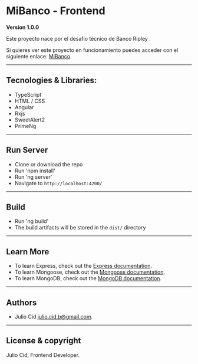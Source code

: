 # MiBanco - Frontend

**Version 1.0.0**

Este proyecto nace por el desafío técnico de Banco Ripley .

Si quieres ver este proyecto en funcionamiento puedes acceder con el siguiente enlace: [MiBanco]().

---

## Tecnologies & Libraries:

- TypeScript
- HTML / CSS
- Angular
- Rxjs
- SweetAlert2
- PrimeNg

---

## Run Server

- Clone or download the repo
- Run 'npm install'
- Run 'ng server'
- Navigate to `http://localhost:4200/`

---

## Build

- Run 'ng build'
- The build artifacts will be stored in the `dist/` directory

---

## Learn More

- To learn Express, check out the [Express documentation](http://expressjs.com/).
- To learn Mongoose, check out the [Mongoose documentation](https://mongoosejs.com/).
- To learn MongoDB, check out the [MongoDB documentation](https://www.mongodb.com/).

---

## Authors

- Julio Cid <julio.cid.b@gmail.com>.

---

## License & copyright

Julio Cid, Frontend Developer.